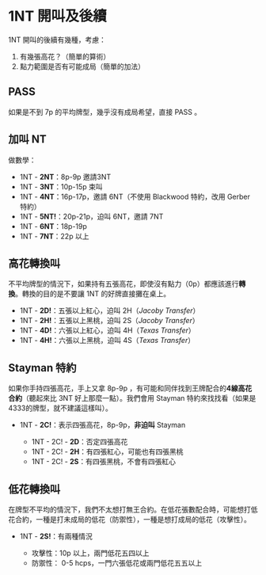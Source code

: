 # 1NT 開叫及後續

1NT 開叫的後續有幾種，考慮：

1. 有幾張高花？（簡單的算術）
2. 點力範圍是否有可能成局（簡單的加法）

## PASS

如果是不到 7p 的平均牌型，幾乎沒有成局希望，直接 PASS 。

## 加叫 NT

做數學：

* 1NT - **2NT**：8p-9p 邀請3NT
* 1NT - **3NT**：10p-15p 束叫
* 1NT - **4NT**：16p-17p，邀請 6NT（不使用 Blackwood 特約，改用 Gerber 特約）
* 1NT - **5NT!**：20p-21p，迫叫 6NT，邀請 7NT
* 1NT - **6NT**：18p-19p
* 1NT - **7NT**：22p 以上

## 高花轉換叫

不平均牌型的情況下，如果持有五張高花，即使沒有點力（0p）都應該進行**轉換**。轉換的目的是不要讓 1NT 的好牌直接攤在桌上。

* 1NT - **2D!**：五張以上紅心，迫叫 2H（*Jacoby Transfer*）
* 1NT - **2H!**：五張以上黑桃，迫叫 2S（*Jacoby Transfer*）
* 1NT - **4D!**：六張以上紅心，迫叫 4H（*Texas Transfer*）
* 1NT - **4H!**：六張以上黑桃，迫叫 4S（*Texas Transfer*）

## Stayman 特約

如果你手持四張高花，手上又拿 8p-9p ，有可能和同伴找到王牌配合的**4線高花合約**（聽起來比 3NT 好上那麼一點）。我們會用 Stayman 特約來找找看（如果是4333的牌型，就不建議這樣叫）。

* 1NT - **2C!**：表示四張高花，8p-9p，**非迫叫** Stayman

  * 1NT - 2C! - **2D**：否定四張高花
  * 1NT - 2C! - **2H**：有四張紅心，可能也有四張黑桃
  * 1NT - 2C! - **2S**：有四張黑桃，不會有四張紅心

## 低花轉換叫

在牌型不平均的情況下，我們不太想打無王合約。在低花張數配合時，可能想打低花合約，一種是打未成局的低花（防禦性），一種是想打成局的低花（攻擊性）。

* 1NT - **2S!**：有兩種情況

  * 攻擊性：10p 以上，兩門低花五四以上
  * 防禦性： 0-5 hcps，一門六張低花或兩門低花五五以上
